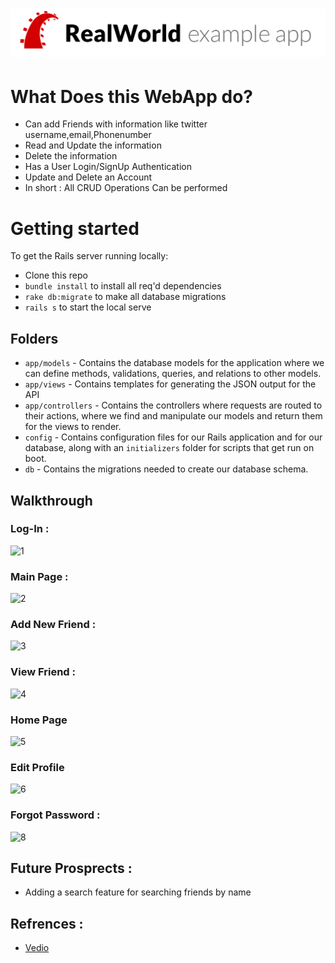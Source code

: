

# ![Rails Example App](Resources/logo.png)


# What Does this WebApp do?

* Can add Friends with information like twitter username,email,Phonenumber
* Read and Update the information
* Delete the information 
* Has a User Login/SignUp Authentication 
* Update and Delete an Account 
* In short : All CRUD Operations Can be performed 

# Getting started

To get the Rails server running locally:

- Clone this repo
- `bundle install` to install all req'd dependencies
- `rake db:migrate` to make all database migrations
- `rails s` to start the local serve



## Folders

- `app/models` - Contains the database models for the application where we can define methods, validations, queries, and relations to other models.
- `app/views` - Contains templates for generating the JSON output for the API
- `app/controllers` - Contains the controllers where requests are routed to their actions, where we find and manipulate our models and return them for the views to render.
- `config` - Contains configuration files for our Rails application and for our database, along with an `initializers` folder for scripts that get run on boot.
- `db` - Contains the migrations needed to create our database schema.


## Walkthrough 


### Log-In : 

![1](https://user-images.githubusercontent.com/65017645/116651670-51ac3080-a9a1-11eb-91ef-36b14770229b.png)


### Main Page :

![2](https://user-images.githubusercontent.com/65017645/116651696-5f61b600-a9a1-11eb-806f-827fcb78f698.png)


### Add New Friend : 

![3](https://user-images.githubusercontent.com/65017645/116651795-9637cc00-a9a1-11eb-827a-923a8b84e86e.png)

### View Friend : 

![4](https://user-images.githubusercontent.com/65017645/116651851-b8314e80-a9a1-11eb-8812-625afb3f9fa1.png)



### Home Page

![5](https://user-images.githubusercontent.com/65017645/116651890-cc754b80-a9a1-11eb-8455-9e10bc7d1215.png)



### Edit Profile

![6](https://user-images.githubusercontent.com/65017645/116651990-eb73dd80-a9a1-11eb-969d-acbef4e99e1f.png)




### Forgot Password : 

![8](https://user-images.githubusercontent.com/65017645/116652159-486f9380-a9a2-11eb-918f-16f0308f1eb5.png)





## Future Prosprects :

* Adding a search feature for searching friends by name



## Refrences : 
* [Vedio](https://youtu.be/fmyvWz5TUWg)
